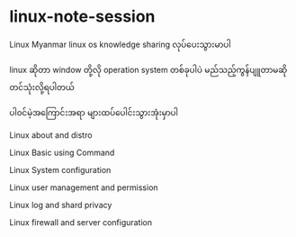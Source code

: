 # linux-note-session
Linux Myanmar
linux os knowledge sharing လုပ်ပေးသွားမာပါ

linux ဆိုတာ window  တို့လို operation system
တစ်ခုပါပဲ မည်သည့်ကွန်ပျူတာမဆို တင်သုံးလို့ရပါတယ်

ပါ၀င်မဲ့အကြောင်းအရာ များထပ်ပေါင်းသွားအုံးမှာပါ

Linux about and distro 

Linux Basic using Command

Linux System configuration 

Linux user management and permission

Linux log and shard privacy

Linux firewall and server configuration
